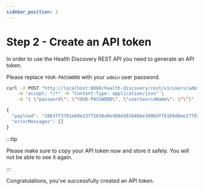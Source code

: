 ```yaml
---
sidebar_position: 2
---
```



# Step 2 - Create an API token

In order to use the Health Discovery REST API you need to generate an API token. 

Please replace `YOUR-PASSWORD` with your `admin` user password.

```bash title="POST /v1/users/{username}/apitoken" showLineNumbers
curl -X POST "http://localhost:8080/health-discovery/rest/v1/users/admin/apitoken" \
    -H "accept: */*" -H "Content-Type: application/json" \
    -d "{ \"password\": \"YOUR-PASSWORD\", \"userSourceName\": \"\"}"
```

```js title=RESPONSE
{
  "payload": "1063ff3701e68e337f2630a0ed68e582646be3d0bdff6169d8ee277d2423dfac",
  "errorMessages": []
}
```

:::tip

Please make sure to copy your API token now and store it safely. You will not be able to see it again.

:::

Congratulations, you've successfully created an API token.